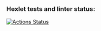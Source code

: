 ### Hexlet tests and linter status:
[![Actions Status](https://github.com/Auqpiro/frontend-project-11/workflows/hexlet-check/badge.svg)](https://github.com/Auqpiro/frontend-project-11/actions)